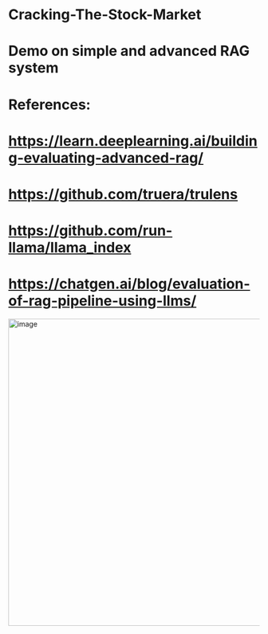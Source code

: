 # Cracking-The-Stock-Market
# Demo on simple and advanced RAG system
# References:
# https://learn.deeplearning.ai/building-evaluating-advanced-rag/
# https://github.com/truera/trulens
# https://github.com/run-llama/llama_index
# https://chatgen.ai/blog/evaluation-of-rag-pipeline-using-llms/
<img width="617" alt="image" src="https://github.com/nemo2134/Cracking-The-Stock-Market-Using-RAG/assets/31640453/bb58ef42-1d41-47bb-b54c-698d72673620">

 
